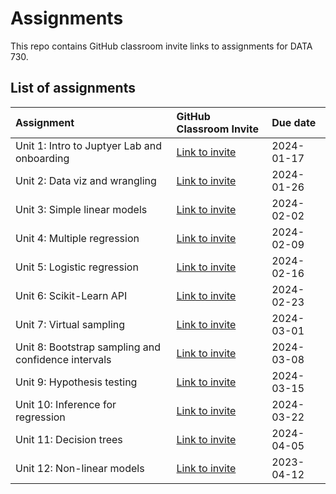 # Assignments

This repo contains GitHub classroom invite links to assignments for DATA 730.

## List of assignments

| **Assignment** | **GitHub Classroom Invite** | **Due date** |
|:--- |:--- |:--- |
| Unit 1: Intro to Juptyer Lab and onboarding | [Link to invite](https://classroom.github.com/a/xDBr89fK) | 2024-01-17 |
| Unit 2: Data viz and wrangling | [Link to invite](https://classroom.github.com/a/JNbcjhN9) | 2024-01-26 |
| Unit 3: Simple linear models | [Link to invite](https://classroom.github.com/a/9Fup6vFQ) | 2024-02-02 |
| Unit 4: Multiple regression | [Link to invite](https://classroom.github.com/a/Lr7NTymT) | 2024-02-09 |
| Unit 5: Logistic regression | [Link to invite](https://classroom.github.com/a/FmQxEDs2) | 2024-02-16 |
| Unit 6: Scikit-Learn API | [Link to invite](https://classroom.github.com/a/pHAAOLn6) | 2024-02-23 |
| Unit 7: Virtual sampling | [Link to invite](https://classroom.github.com/a/DYYznAUq) | 2024-03-01 |
| Unit 8: Bootstrap sampling and confidence intervals | [Link to invite](https://classroom.github.com/a/-VloTFZ-) | 2024-03-08 |
| Unit 9: Hypothesis testing | [Link to invite](https://classroom.github.com/a/NVbZkiE9) | 2024-03-15 |
| Unit 10: Inference for regression | [Link to invite](https://classroom.github.com/a/1jVL4rVh) | 2024-03-22 | 
| Unit 11: Decision trees | [Link to invite](https://classroom.github.com/a/8XZKZeTg) | 2024-04-05 |
| Unit 12: Non-linear models | [Link to invite](https://classroom.github.com/a/TJqw-LIG) | 2023-04-12 |
